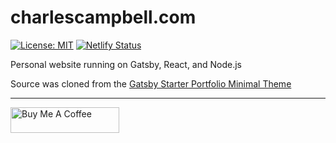# charlescampbell.com

[![License: MIT](https://img.shields.io/badge/License-MIT-blue.svg)](https://opensource.org/licenses/MIT) [![Netlify Status](https://api.netlify.com/api/v1/badges/2dbc0fe5-9088-477d-9876-0faba3d6e517/deploy-status)](https://app.netlify.com/sites/charlescampbell/deploys)

Personal website running on Gatsby, React, and Node.js

Source was cloned from the [Gatsby Starter Portfolio Minimal Theme](https://gatsbystarterportfoliominimalt.gatsbyjs.io/) 


---

<a href="https://www.buymeacoffee.com/cc5tudio" target="_blank"><img src="https://cdn.buymeacoffee.com/buttons/default-orange.png" alt="Buy Me A Coffee" height="41" width="174"></a>
